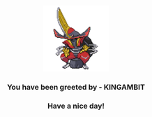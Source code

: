 <p align="center">
            <img src="https://raw.githubusercontent.com/PokeAPI/sprites/master/sprites/pokemon/983.png" width="150" height="150">
          </p>
          <h3 align="center">You have been greeted by - <b>KINGAMBIT</b></h3>
          <h3 align="center">Have a nice day!</h3>
